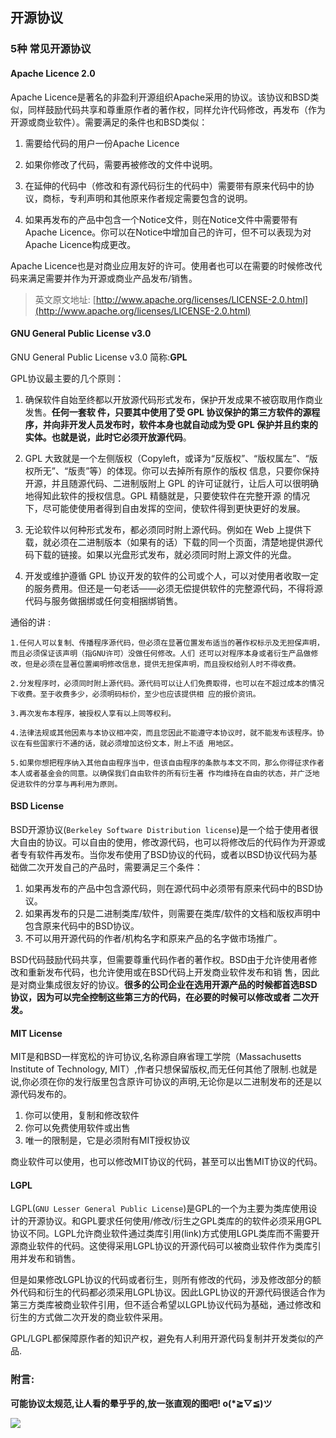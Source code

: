 ## 开源协议 ##

### 5种 常见开源协议 ###

#### Apache Licence 2.0 ####
Apache Licence是著名的非盈利开源组织Apache采用的协议。该协议和BSD类似，同样鼓励代码共享和尊重原作者的著作权，同样允许代码修改，再发布（作为开源或商业软件）。需要满足的条件也和BSD类似：

1. 需要给代码的用户一份Apache Licence

2. 如果你修改了代码，需要再被修改的文件中说明。

3. 在延伸的代码中（修改和有源代码衍生的代码中）需要带有原来代码中的协议，商标，专利声明和其他原来作者规定需要包含的说明。

4. 如果再发布的产品中包含一个Notice文件，则在Notice文件中需要带有Apache Licence。你可以在Notice中增加自己的许可，但不可以表现为对Apache Licence构成更改。


Apache Licence也是对商业应用友好的许可。使用者也可以在需要的时候修改代码来满足需要并作为开源或商业产品发布/销售。



> 英文原文地址:  [http://www.apache.org/licenses/LICENSE-2.0.html](http://www.apache.org/licenses/LICENSE-2.0.html)

#### GNU General Public License v3.0 ####

GNU General Public License v3.0 简称:**GPL**

GPL协议最主要的几个原则：

1. 确保软件自始至终都以开放源代码形式发布，保护开发成果不被窃取用作商业发售。**任何一套软 件，只要其中使用了受 GPL 协议保护的第三方软件的源程序，并向非开发人员发布时，软件本身也就自动成为受 GPL 保护并且约束的实体。也就是说，此时它必须开放源代码**。

2. GPL 大致就是一个左侧版权（Copyleft，或译为“反版权”、“版权属左”、“版权所无”、“版责”等）的体现。你可以去掉所有原作的版权 信息，只要你保持开源，并且随源代码、二进制版附上 GPL 的许可证就行，让后人可以很明确地得知此软件的授权信息。GPL 精髓就是，只要使软件在完整开源 的情况下，尽可能使使用者得到自由发挥的空间，使软件得到更快更好的发展。

3. 无论软件以何种形式发布，都必须同时附上源代码。例如在 Web 上提供下载，就必须在二进制版本（如果有的话）下载的同一个页面，清楚地提供源代码下载的链接。如果以光盘形式发布，就必须同时附上源文件的光盘。

4. 开发或维护遵循 GPL 协议开发的软件的公司或个人，可以对使用者收取一定的服务费用。但还是一句老话——必须无偿提供软件的完整源代码，不得将源代码与服务做捆绑或任何变相捆绑销售。

通俗的讲 :

	1.任何人可以复制、传播程序源代码，但必须在显著位置发布适当的著作权标示及无担保声明，而且必须保证该声明（指GNU许可）没做任何修改。人们 还可以对程序本身或者衍生产品做修改，但是必须在显著位置阐明修改信息，提供无担保声明，而且授权给别人时不得收费。
	
	2.分发程序时，必须同时附上源代码。源代码可以让人们免费取得，也可以在不超过成本的情况下收费。至于收费多少，必须明码标价，至少也应该提供相 应的报价资讯。
	
	3.再次发布本程序，被授权人享有以上同等权利。
	
	4.法律法规或其他因素与本协议相冲突，而且您因此不能遵守本协议时，就不能发布该程序。协议在有些国家行不通的话，就必须增加这份文本，附上不适 用地区。
	
	5.如果你想把程序纳入其他自由程序当中，但该自由程序的条款与本文不同，那么你得征求作者本人或者基金会的同意。以确保我们自由软件的所有衍生著 作均维持在自由的状态，并广泛地促进软件的分享与再利用为原则。

#### BSD License ####

BSD开源协议(`Berkeley Software Distribution license`)是一个给于使用者很大自由的协议。可以自由的使用，修改源代码，也可以将修改后的代码作为开源或者专有软件再发布。当你发布使用了BSD协议的代码，或者以BSD协议代码为基础做二次开发自己的产品时，需要满足三个条件：

1. 如果再发布的产品中包含源代码，则在源代码中必须带有原来代码中的BSD协议。
2. 如果再发布的只是二进制类库/软件，则需要在类库/软件的文档和版权声明中包含原来代码中的BSD协议。
3. 不可以用开源代码的作者/机构名字和原来产品的名字做市场推广。

BSD代码鼓励代码共享，但需要尊重代码作者的著作权。BSD由于允许使用者修改和重新发布代码，也允许使用或在BSD代码上开发商业软件发布和销 售，因此是对商业集成很友好的协议。**很多的公司企业在选用开源产品的时候都首选BSD协议，因为可以完全控制这些第三方的代码，在必要的时候可以修改或者 二次开发。**


#### MIT License ####

MIT是和BSD一样宽松的许可协议,名称源自麻省理工学院（Massachusetts Institute of Technology, MIT）,作者只想保留版权,而无任何其他了限制.也就是说,你必须在你的发行版里包含原许可协议的声明,无论你是以二进制发布的还是以源代码发布的。

1. 你可以使用，复制和修改软件
2. 你可以免费使用软件或出售
3. 唯一的限制是，它是必须附有MIT授权协议

商业软件可以使用，也可以修改MIT协议的代码，甚至可以出售MIT协议的代码。


#### LGPL ####

LGPL(`GNU Lesser General Public License`)是GPL的一个为主要为类库使用设计的开源协议。和GPL要求任何使用/修改/衍生之GPL类库的的软件必须采用GPL协议不同。LGPL允许商业软件通过类库引用(link)方式使用LGPL类库而不需要开源商业软件的代码。这使得采用LGPL协议的开源代码可以被商业软件作为类库引用并发布和销售。

但是如果修改LGPL协议的代码或者衍生，则所有修改的代码，涉及修改部分的额外代码和衍生的代码都必须采用LGPL协议。因此LGPL协议的开源代码很适合作为第三方类库被商业软件引用，但不适合希望以LGPL协议代码为基础，通过修改和衍生的方式做二次开发的商业软件采用。

GPL/LGPL都保障原作者的知识产权，避免有人利用开源代码复制并开发类似的产品.

### 附言: ###

**可能协议太规范,让人看的晕乎乎的,放一张直观的图吧! o(*≧▽≦)ツ**

![](http://oahzrw11n.bkt.clouddn.com//pic/20160719/%E5%BC%80%E6%BA%90%E5%8D%8F%E8%AE%AE%E5%9B%BE%E8%A7%A3.png)